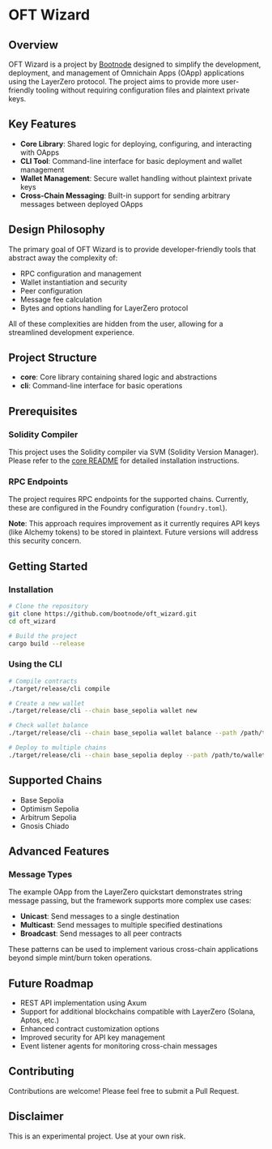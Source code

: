 # OFT Wizard

## Overview

OFT Wizard is a project by [Bootnode](https://bootnode.dev) designed to simplify the development, deployment, and management of Omnichain Apps (OApp) applications using the LayerZero protocol. The project aims to provide more user-friendly tooling without requiring configuration files and plaintext private keys.

## Key Features

- **Core Library**: Shared logic for deploying, configuring, and interacting with OApps
- **CLI Tool**: Command-line interface for basic deployment and wallet management
- **Wallet Management**: Secure wallet handling without plaintext private keys
- **Cross-Chain Messaging**: Built-in support for sending arbitrary messages between deployed OApps

## Design Philosophy

The primary goal of OFT Wizard is to provide developer-friendly tools that abstract away the complexity of:

- RPC configuration and management
- Wallet instantiation and security
- Peer configuration
- Message fee calculation
- Bytes and options handling for LayerZero protocol

All of these complexities are hidden from the user, allowing for a streamlined development experience.

## Project Structure

- **core**: Core library containing shared logic and abstractions
- **cli**: Command-line interface for basic operations

## Prerequisites

### Solidity Compiler

This project uses the Solidity compiler via SVM (Solidity Version Manager). Please refer to the [core README](./core/README.md) for detailed installation instructions.

### RPC Endpoints

The project requires RPC endpoints for the supported chains. Currently, these are configured in the Foundry configuration (`foundry.toml`).

**Note**: This approach requires improvement as it currently requires API keys (like Alchemy tokens) to be stored in plaintext. Future versions will address this security concern.

## Getting Started

### Installation

```bash
# Clone the repository
git clone https://github.com/bootnode/oft_wizard.git
cd oft_wizard

# Build the project
cargo build --release
```

### Using the CLI

```bash
# Compile contracts
./target/release/cli compile

# Create a new wallet
./target/release/cli --chain base_sepolia wallet new

# Check wallet balance
./target/release/cli --chain base_sepolia wallet balance --path /path/to/wallet

# Deploy to multiple chains
./target/release/cli --chain base_sepolia deploy --path /path/to/wallet --chainlist optimism_sepolia arbitrum_sepolia
```

## Supported Chains

- Base Sepolia
- Optimism Sepolia
- Arbitrum Sepolia
- Gnosis Chiado

## Advanced Features

### Message Types

The example OApp from the LayerZero quickstart demonstrates string message passing, but the framework supports more complex use cases:

- **Unicast**: Send messages to a single destination
- **Multicast**: Send messages to multiple specified destinations
- **Broadcast**: Send messages to all peer contracts

These patterns can be used to implement various cross-chain applications beyond simple mint/burn token operations.

## Future Roadmap

- REST API implementation using Axum
- Support for additional blockchains compatible with LayerZero (Solana, Aptos, etc.)
- Enhanced contract customization options
- Improved security for API key management
- Event listener agents for monitoring cross-chain messages

## Contributing

Contributions are welcome! Please feel free to submit a Pull Request.

## Disclaimer

This is an experimental project. Use at your own risk.

